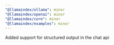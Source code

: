 ```yaml
---
"@llamaindex/ollama": minor
"@llamaindex/openai": minor
"@llamaindex/core": minor
"@llamaindex/examples": minor
---
```


Added support for structured output in the chat api
